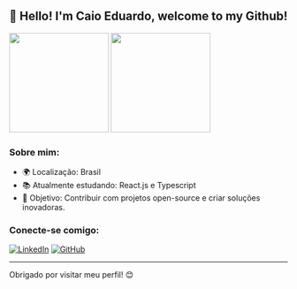  <h2>👋 Hello! I'm Caio Eduardo, welcome to my Github!</h2>

<div align="left">
    <img height="180em" src="https://github-readme-stats-sigma-five.vercel.app/api?username=caioedum&hide=issues&show_icons=true&theme=cobalt">
    <img height="180em" src="https://github-readme-stats.vercel.app/api/top-langs/?username=caioedum&hide=Jupyter%20Notebook,GDScript,VHDL,verilog,Systemverilog,TeX,shell,css&layout=compact&langs_count=10&theme=radical">
</div>

### Sobre mim:
- 🌍 Localização: Brasil
- 📚 Atualmente estudando: React.js e Typescript
- 🎯 Objetivo: Contribuir com projetos open-source e criar soluções inovadoras.

### Conecte-se comigo:
[![LinkedIn](https://img.shields.io/badge/-LinkedIn-blue?style=flat-square&logo=LinkedIn&logoColor=white)](https://www.linkedin.com/in/seu-perfil)
[![GitHub](https://img.shields.io/badge/-GitHub-000?style=flat-square&logo=GitHub&logoColor=white)](https://github.com/seu-usuario)

---
Obrigado por visitar meu perfil! 😊
